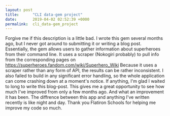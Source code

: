 ```yaml
---
layout: post
title:      "CLI data-gem project"
date:       2019-04-02 02:52:39 +0000
permalink:  cli_data-gem_project
---
```



Forgive me if this description is a little bad. I wrote this gem several months ago, but I never got around to submitting it or writing a blog post.
Essentially, the gem allows users to gather information about superheroes from their command line. It uses a scraper (Nokogiri probably) to pull info from the corresponding pages on https://superheroes.fandom.com/wiki/Superhero_Wiki 
Because it uses a scraper rather than any form of API, the results can be rather inconsistent. I also failed to build in any significant error handling, so the whole application can come crashing down at a moment's notice. 
If anything, I'm glad I waited to long to write this blog-post. This gives me a great opportunity to see how much I've improved from only a few months ago. And what an improvement it has been. The diffrence between this app and anything I've written recently is like night and day. Thank you Flatiron Schools for helping me improve my code so much. 
